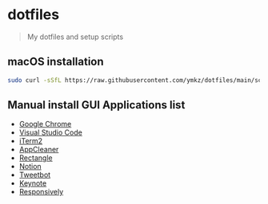 # dotfiles

> My dotfiles and setup scripts

## macOS installation

```sh
sudo curl -sSfL https://raw.githubusercontent.com/ymkz/dotfiles/main/scripts/bootstrap.macos.sh | sh
```

## Manual install GUI Applications list

- [Google Chrome](https://www.google.com/intl/ja_jp/chrome/)
- [Visual Studio Code](https://code.visualstudio.com/)
- [iTerm2](https://iterm2.com/)
- [AppCleaner](https://freemacsoft.net/appcleaner/)
- [Rectangle](https://rectangleapp.com/)
- [Notion](https://www.notion.so/desktop)
- [Tweetbot](https://apps.apple.com/jp/app/tweetbot-3-for-twitter/id1384080005)
- [Keynote](https://apps.apple.com/jp/app/keynote/id409183694)
- [Responsively](https://responsively.app/)